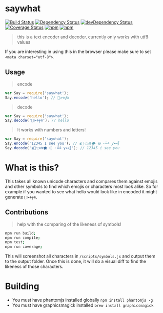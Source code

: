 # saywhat  

[![Build Status](https://travis-ci.org/gabrielcsapo/saywhat.svg?branch=master)](https://travis-ci.org/gabrielcsapo/saywhat)
[![Dependency Status](https://david-dm.org/gabrielcsapo/saywhat.svg)](https://david-dm.org/gabrielcsapo/saywhat)
[![devDependency Status](https://david-dm.org/gabrielcsapo/saywhat/dev-status.svg)](https://david-dm.org/gabrielcsapo/saywhat#info=devDependencies)
[![Coverage Status](https://coveralls.io/repos/github/gabrielcsapo/saywhat/badge.svg?branch=master)](https://coveralls.io/github/gabrielcsapo/saywhat?branch=master)
[![npm](https://img.shields.io/npm/dt/saywhat.svg?maxAge=2592000)]()
[![npm](https://img.shields.io/npm/dm/saywhat.svg?maxAge=2592000)]()

> this is a text encoder and decoder, currently only works with utf8 values

If you are interesting in using this in the browser please make sure to set `<meta charset="utf-8">`.

## Usage

> encode

```javascript
var Say = require('saywhat');
Say.encode('hello'); // 💇⋗⊕∳≅
```

> decode

```javascript
var Say = require('saywhat');
Say.decode('💇⋗⊕∳≅'); // hello
```

> It works with numbers and letters!

```javascript
var Say = require('saywhat');
Say.encode('12345 I see you'); // ≴🍹👈⋒🌪 ⋳ ⋆≟≛ y⊷∬
Say.decode('≴🍹👈⋒🌪 ⋳ ⋆≟≛ y⊷∬'); // 12345 i see you
```

# What is this?

This takes all known unicode characters and compares them against emojis and other symbols to find which emojis or characters most look alike. So for example if you wanted to see what hello would look like in encoded it might generate `💇⋗⊕∳≅`.

## Contributions

> help with the comparing of the likeness of symbols!

```bash
npm run build;
npm run compile;
npm test;
npm run coverage;
```

This will screenshot all characters in `/scripts/symbols.js` and output them to the output folder. Once this is done, it will do a visual diff to find the likeness of those characters.

# Building

- You must have phantomjs installed globally `npm install phantomjs -g`
- You must have graphicsmagick installed `brew install graphicsmagick`
